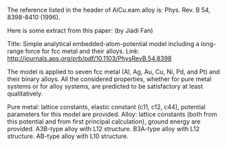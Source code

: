 The reference listed in the header of AlCu.eam.alloy is: Phys. Rev. B 54, 8398-8410 (1996).

Here is some extract from this paper: (by Jiadi Fan)

Title: Simple analytical embedded-atom-potential model including a long-range force for fcc metal and their alloys.
Link: http://journals.aps.org/prb/pdf/10.1103/PhysRevB.54.8398

The model is applied to seven fcc metal (Al, Ag, Au, Cu, Ni, Pd, and Pt) and their binary alloys. All the considered properties, whether for pure metal systems or for alloy systems, are predicted to be satisfactory at least qualitatively.

Pure metal: lattice constants, elastic constant (c11, c12, c44), potential parameters for this model are provided.
Alloy: lattice constants (both from this potential and from first principal calculation), ground energy are provided.
A3B-type alloy with L12 structure.
B3A-type alloy with L12 structure.
AB-type alloy with L10 structure.
